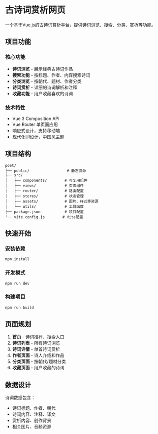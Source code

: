 # 古诗词赏析网页

一个基于Vue.js的古诗词赏析平台，提供诗词浏览、搜索、分类、赏析等功能。

## 项目功能

### 核心功能
- **诗词浏览** - 展示经典古诗词作品
- **搜索功能** - 按标题、作者、内容搜索诗词
- **分类浏览** - 按朝代、题材、作者分类
- **诗词赏析** - 详细的诗词解析和注释
- **收藏功能** - 用户收藏喜欢的诗词

### 技术特性
- Vue 3 Composition API
- Vue Router 单页面应用
- 响应式设计，支持移动端
- 现代化UI设计，中国风主题

## 项目结构

```
poet/
├── public/                 # 静态资源
├── src/
│   ├── components/        # 可复用组件
│   ├── views/             # 页面组件
│   ├── router/            # 路由配置
│   ├── stores/            # 状态管理
│   ├── assets/            # 图片、样式等资源
│   └── utils/             # 工具函数
├── package.json           # 项目配置
└── vite.config.js        # Vite配置
```

## 快速开始

### 安装依赖
```bash
npm install
```

### 开发模式
```bash
npm run dev
```

### 构建项目
```bash
npm run build
```

## 页面规划

1. **首页** - 诗词推荐、搜索入口
2. **诗词列表** - 所有诗词浏览
3. **诗词详情** - 单首诗词赏析
4. **作者页面** - 诗人介绍和作品
5. **分类页面** - 按朝代/题材分类
6. **收藏页面** - 用户收藏的诗词

## 数据设计

诗词数据包含：
- 诗词标题、作者、朝代
- 诗词内容、注释、译文
- 赏析内容、创作背景
- 相关图片、音频资源
